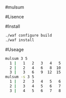 #mulsum

#Lisence

#Install
```bash
./waf configure build
./waf install
```
#Useage
```bash
mulsum 3 5
  1 |   1   2   3   4   5 
  2 |   2   4   6   8  10 
  3 |   3   6   9  12  15 
mulsum -s 3 5
  1 |   2   3   4   5   6 
  2 |   3   4   5   6   7 
  3 |   4   5   6   7   8 
```
